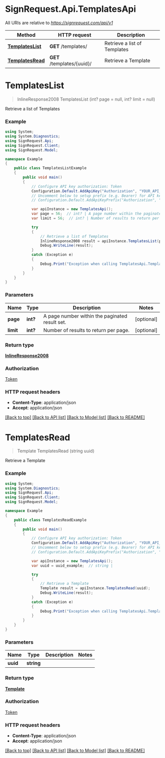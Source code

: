 # SignRequest.Api.TemplatesApi

All URIs are relative to *https://signrequest.com/api/v1*

Method | HTTP request | Description
------------- | ------------- | -------------
[**TemplatesList**](TemplatesApi.md#templateslist) | **GET** /templates/ | Retrieve a list of Templates
[**TemplatesRead**](TemplatesApi.md#templatesread) | **GET** /templates/{uuid}/ | Retrieve a Template


<a name="templateslist"></a>
# **TemplatesList**
> InlineResponse2008 TemplatesList (int? page = null, int? limit = null)

Retrieve a list of Templates

### Example
```csharp
using System;
using System.Diagnostics;
using SignRequest.Api;
using SignRequest.Client;
using SignRequest.Model;

namespace Example
{
    public class TemplatesListExample
    {
        public void main()
        {
            // Configure API key authorization: Token
            Configuration.Default.AddApiKey("Authorization", "YOUR_API_KEY");
            // Uncomment below to setup prefix (e.g. Bearer) for API key, if needed
            // Configuration.Default.AddApiKeyPrefix("Authorization", "Bearer");

            var apiInstance = new TemplatesApi();
            var page = 56;  // int? | A page number within the paginated result set. (optional) 
            var limit = 56;  // int? | Number of results to return per page. (optional) 

            try
            {
                // Retrieve a list of Templates
                InlineResponse2008 result = apiInstance.TemplatesList(page, limit);
                Debug.WriteLine(result);
            }
            catch (Exception e)
            {
                Debug.Print("Exception when calling TemplatesApi.TemplatesList: " + e.Message );
            }
        }
    }
}
```

### Parameters

Name | Type | Description  | Notes
------------- | ------------- | ------------- | -------------
 **page** | **int?**| A page number within the paginated result set. | [optional] 
 **limit** | **int?**| Number of results to return per page. | [optional] 

### Return type

[**InlineResponse2008**](InlineResponse2008.md)

### Authorization

[Token](../README.md#Token)

### HTTP request headers

 - **Content-Type**: application/json
 - **Accept**: application/json

[[Back to top]](#) [[Back to API list]](../README.md#documentation-for-api-endpoints) [[Back to Model list]](../README.md#documentation-for-models) [[Back to README]](../README.md)

<a name="templatesread"></a>
# **TemplatesRead**
> Template TemplatesRead (string uuid)

Retrieve a Template

### Example
```csharp
using System;
using System.Diagnostics;
using SignRequest.Api;
using SignRequest.Client;
using SignRequest.Model;

namespace Example
{
    public class TemplatesReadExample
    {
        public void main()
        {
            // Configure API key authorization: Token
            Configuration.Default.AddApiKey("Authorization", "YOUR_API_KEY");
            // Uncomment below to setup prefix (e.g. Bearer) for API key, if needed
            // Configuration.Default.AddApiKeyPrefix("Authorization", "Bearer");

            var apiInstance = new TemplatesApi();
            var uuid = uuid_example;  // string | 

            try
            {
                // Retrieve a Template
                Template result = apiInstance.TemplatesRead(uuid);
                Debug.WriteLine(result);
            }
            catch (Exception e)
            {
                Debug.Print("Exception when calling TemplatesApi.TemplatesRead: " + e.Message );
            }
        }
    }
}
```

### Parameters

Name | Type | Description  | Notes
------------- | ------------- | ------------- | -------------
 **uuid** | **string**|  | 

### Return type

[**Template**](Template.md)

### Authorization

[Token](../README.md#Token)

### HTTP request headers

 - **Content-Type**: application/json
 - **Accept**: application/json

[[Back to top]](#) [[Back to API list]](../README.md#documentation-for-api-endpoints) [[Back to Model list]](../README.md#documentation-for-models) [[Back to README]](../README.md)

